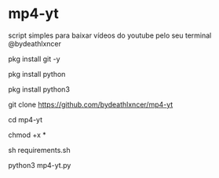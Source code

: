# mp4-yt
script simples para baixar vídeos do youtube pelo seu terminal @bydeathlxncer

pkg install git -y

pkg install python

pkg install python3

git clone https://github.com/bydeathlxncer/mp4-yt

cd mp4-yt

chmod +x *

sh requirements.sh

python3 mp4-yt.py
